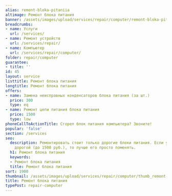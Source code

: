 ```yaml
---
alias: remont-bloka-pitaniia
altimage: Ремонт блока питания
banner: /assets/images/upload/services/repair/computer/remont-bloka-pitaniia.jpg
breadcrumbs:
- name: Услуги
  url: /services/
- name: Ремонт устройств
  url: /services/repair/
- name: Компьютер
  url: /services/repair/computer/
folder: repair/computer
guarantee:
- title: ''
id: 45
layout: service
listtitle: Ремонт блока питания
longtitle: Ремонт блока питания
offers:
- name: Замена неисправных конденсаторов блока питания (за шт.)
  price: 300
  type: eq
- name: Ремонт цепи питания блока питания
  price: 1500
  type: low
phoneCallToActionTitle: Сгорел блок питания компьютера? Звоните!
popular: 'false'
section: /services
seo:
  description: Ремонтировать стоит только дорогие блоки питания. Если у Вас он не
    дорогой (до 1500 руб.), то лучше его просто поменять.
  h1: Ремонт блока питания
  keywords:
  - Ремонт блока питания
  title: Ремонт блока питания
sort: 1900
thumbnail: /assets/images/upload/services/repair/computer/thumb_remont-bloka-pitaniia.jpg
title: Ремонт блока питания
typePost: repair-computer
---
```

